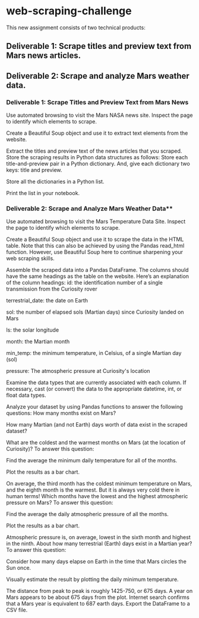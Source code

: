 # web-scraping-challenge

This new assignment consists of two technical products:

##   Deliverable 1: Scrape titles and preview text from Mars news articles.

##   Deliverable 2: Scrape and analyze Mars weather data.

### Deliverable 1: Scrape Titles and Preview Text from Mars News
Use automated browsing to visit the Mars NASA news site. Inspect the page to identify which elements to scrape.
  

Create a Beautiful Soup object and use it to extract text elements from the website.
  
Extract the titles and preview text of the news articles that you scraped. Store the scraping results in Python data structures as follows:
Store each title-and-preview pair in a Python dictionary. And, give each dictionary two keys: title and preview.

Store all the dictionaries in a Python list.
  

Print the list in your notebook.
  

  
### Deliverable 2: Scrape and Analyze Mars Weather Data**
  
Use automated browsing to visit the Mars Temperature Data Site. Inspect the page to identify which elements to scrape.
  

Create a Beautiful Soup object and use it to scrape the data in the HTML table. Note that this can also be achieved by using the Pandas read_html function. However, use Beautiful Soup here to continue sharpening your web scraping skills.
  

Assemble the scraped data into a Pandas DataFrame. The columns should have the same headings as the table on the website. Here’s an explanation of the column headings:
id: the identification number of a single transmission from the Curiosity rover

terrestrial_date: the date on Earth
  
sol: the number of elapsed sols (Martian days) since Curiosity landed on Mars
  
ls: the solar longitude
  
month: the Martian month
  
min_temp: the minimum temperature, in Celsius, of a single Martian day (sol)
  
pressure: The atmospheric pressure at Curiosity's location
    

Examine the data types that are currently associated with each column. If necessary, cast (or convert) the data to the appropriate datetime, int, or float data types.
  
Analyze your dataset by using Pandas functions to answer the following questions:
How many months exist on Mars?
  
How many Martian (and not Earth) days worth of data exist in the scraped dataset?
    

What are the coldest and the warmest months on Mars (at the location of Curiosity)? To answer this question:

Find the average the minimum daily temperature for all of the months.
  

Plot the results as a bar chart.
  

On average, the third month has the coldest minimum temperature on Mars, and the eighth month is the warmest. But it is always very cold there in human terms!
Which months have the lowest and the highest atmospheric pressure on Mars? To answer this question:

Find the average the daily atmospheric pressure of all the months.
  

Plot the results as a bar chart.
  
Atmospheric pressure is, on average, lowest in the sixth month and highest in the ninth.
About how many terrestrial (Earth) days exist in a Martian year? To answer this question:

Consider how many days elapse on Earth in the time that Mars circles the Sun once.

Visually estimate the result by plotting the daily minimum temperature.

  

The distance from peak to peak is roughly 1425-750, or 675 days. A year on Mars appears to be about 675 days from the plot. Internet search confirms that a Mars year is equivalent to 687 earth days.
Export the DataFrame to a CSV file.
  


